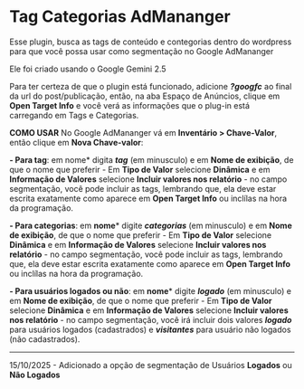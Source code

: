 # Tag Categorias AdMananger
Esse plugin, busca as tags de conteúdo e contegorias dentro do wordpress para que você possa usar como segmentação no Google AdMananger

Ele foi criado usando o Google Gemini 2.5

Para ter certeza de que o plugin está funcionado, adicione ***?googfc*** ao final da url do post/publicação, então, na aba Espaço de Anúncios, clique em **Open Target Info** e você verá as informações que o plug-in está carregando em Tags e Categorias.

**COMO USAR**
No Google AdMananger vá em **Inventário > Chave-Valor**, então clique em **Nova Chave-valor**:

**- Para tag**:  em nome* digita ***tag*** (em minusculo) e em **Nome de exibição**, de que o nome que preferir - Em **Tipo de Valor** selecione **Dinâmica** e em **Informação de Valores** selecione **Incluir valores nos relatório** - no campo segmentação, você pode incluir as tags, lembrando que, ela deve estar escrita exatamente como aparece em **Open Target Info** ou inclílas na hora da programação.

**- Para categorias**: em **nome*** digite ***categorias*** (em minusculo) e em **Nome de exibição**, de que o nome que preferir - Em **Tipo de Valor** selecione **Dinâmica** e em **Informação de Valores** selecione **Incluir valores nos relatório** - no campo segmentação, você pode incluir as tags, lembrando que, ela deve estar escrita exatamente como aparece em **Open Target Info** ou inclílas na hora da programação.

**- Para usuários logados ou não**: em **nome*** digite ***logado*** (em minusculo) e em **Nome de exibição**, de que o nome que preferir - Em **Tipo de Valor** selecione **Dinâmica** e em **Informação de Valores** selecione **Incluir valores nos relatório** - no campo segmentação, você irá incluir dois valores ***logado*** para usuários logados (cadastrados) e ***visitantes*** para usuário não logados (não cadastrados).

----
15/10/2025 - Adicionado a opção de segmentação de Usuários **Logados** ou **Não Logados**
